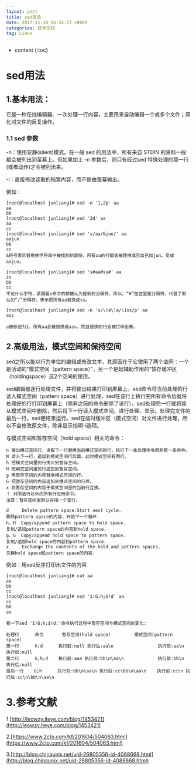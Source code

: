 ```yaml
---
layout: post
title: sed用法
date: 2017-11-30 16:24:23 +8000
categories: 技术文档
tag: Linux
---
```


* content
{:toc}

# sed用法

## 1.基本用法：

它是一种在线编辑器、一次处理一行内容，主要用来自动编辑一个或多个文件；简化对文件的反复操作。

### 1.1 sed 参数

-n：使用安静(silent)模式。在一般 sed 的用法中，所有来自 STDIN 的资料一般都会被列出到萤幕上。但如果加上 -n 参数后，则只有经过sed 特殊处理的那一行(或者动作)才会被列出来。

-i：直接修改读取的档案内容，而不是由萤幕输出。

例如：

```shell
[root@localhost junliang]# sed -n '1,2p' aa
aa
bb
[root@localhost junliang]# sed '2d' aa
aa
cc
[root@localhost junliang]# sed 's/aa/&jun/' aa
aajun
bb
cc
&符号表示替换换字符串中被找到的部份，所有aa的行都会被替换成它自已加jun，变成aajun。

[root@localhost junliang]# sed 's#aa#ss#' aa
ss
bb
cc
不论什么字符，紧跟着s命令的都被认为是新的分隔符，所以，“#”在这里是分隔符，代替了默认的“/”分隔符。表示把所有aa替换成ss。

[root@localhost junliang]# sed -n 's/\(a\)a/\1ss/p' aa
ass

a被标记为1，所有aa会被替换成ass，而且替换的行会被打印出来。
```

## 2.高级用法，模式空间和保持空间

sed之所以能以行为单位的编辑或修改文本，其原因在于它使用了两个空间：一个是活动的“模式空间（pattern space）”，另一个是起辅助作用的“暂存缓冲区（holdingspace）这2个空间的使用。


sed编辑器逐行处理文件，并将输出结果打印到屏幕上。sed命令将当前处理的行读入模式空间（pattern space）进行处理，sed在该行上执行完所有命令后就将处理好的行打印到屏幕上（除非之前的命令删除了该行），sed处理完一行就将其从模式空间中删除，然后将下一行读入模式空间，进行处理、显示。处理完文件的最后一行，sed便结束运行。sed在临时缓冲区（模式空间）对文件进行处理，所以不会修改原文件，除非显示指明-i选项。

与模式空间和暂存空间（hold space）相关的命令：

	n 输出模式空间行，读取下一行替换当前模式空间的行，执行下一条处理命令而非第一条命令。
	N 读入下一行，追加到模式空间行后面，此时模式空间有两行。
	h 把模式空间里的行拷贝到暂存空间。
	H 把模式空间里的行追加到暂存空间。
	g 用暂存空间的内容替换模式空间的行。
	G 把暂存空间的内容追加到模式空间的行后。
	x 将暂存空间的内容于模式空间里的当前行互换。
	！ 对所选行以外的所有行应用命令。
	注意：暂存空间里默认存储一个空行。
	
	d     Delete pattern space.Start next cycle. 
	删除pattern space的内容，开始下一个循环.
	h、H  Copy/append pattern space to hold space. 
	复制/追加pattern space的内容到hold space.
	g、G  Copy/append hold space to pattern space. 
	复制/追加hold space的内容到pattern space.
	x     Exchange the contents of the hold and pattern spaces.
	交换hold space和pattern space的内容.


例如：用sed反序打印出文件的内容
	
```shell
[root@localhost junliang]# cat aa
aa
bb
cc
[root@localhost junliang]# sed '1!G;h;$!d' aa
cc
bb
aa

看一下sed '1!G;h;$!d;'命令执行过程中暂存空间与模式空间的变化:

处理行      命令       暂存空间(hold space)         模式空间(pattern space)                                                               
第一行      h;d      执行前:null 执行后:aa\n                 执行前:aa\n 执行后:null                                                                                  
第二行      G;h;d    执行前:aaa 执行后:bb\n\aa\n             执行前:bb\n 执行后:null                            
最后一行    G;h      执行前:bb\n\aa\n 执行后:cc\bb\n\aa\n    执行前:cc\n 执行后:cc\n\bb\n\aa\n
```

# 3.参考文献

1.[http://leowzy.iteye.com/blog/1453421](http://leowzy.iteye.com/blog/1453421)

2.[https://www.2cto.com/kf/201604/504063.html](https://www.2cto.com/kf/201604/504063.html)

3.[http://blog.chinaunix.net/uid-26805356-id-4088668.html](http://blog.chinaunix.net/uid-26805356-id-4088668.html)

